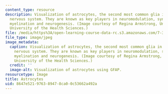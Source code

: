 ```yaml
---
content_type: resource
description: Visualization of astrocytes, the second most common glia in the central
  nervous system. They are known as key players in neuromodulation, synaptogenesis,
  myelination and neurogenesis. (Image courtesy of Regina Armstrong, Uniformed Services
  University of the Health Sciences.)
file: /media/https%3A/open-learning-course-data-rc.s3.amazonaws.com/7-343-neuron-glial-cell-interactions-in-biology-and-disease-spring-2007/8647e521976389478ca00c53662a492a_7-343s07.jpg
file_type: image/jpeg
image_metadata:
  caption: Visualization of astrocytes, the second most common glia in the central
    nervous system. They are known as key players in neuromodulation, synaptogenesis,
    myelination and neurogenesis. (Image courtesy of Regina Armstrong, Uniformed Services
    University of the Health Sciences.)
  credit: ''
  image-alt: Visualization of astrocytes using GFAP.
resourcetype: Image
title: Astrocytes
uid: 8647e521-9763-8947-8ca0-0c53662a492a
---
```

